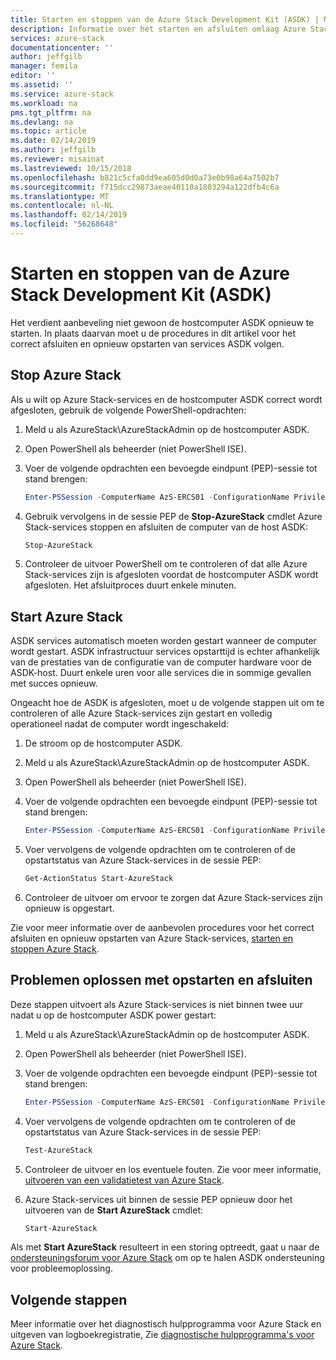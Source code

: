 ```yaml
---
title: Starten en stoppen van de Azure Stack Development Kit (ASDK) | Microsoft Docs
description: Informatie over het starten en afsluiten omlaag Azure Stack Development Kit (ASDK).
services: azure-stack
documentationcenter: ''
author: jeffgilb
manager: femila
editor: ''
ms.assetid: ''
ms.service: azure-stack
ms.workload: na
pms.tgt_pltfrm: na
ms.devlang: na
ms.topic: article
ms.date: 02/14/2019
ms.author: jeffgilb
ms.reviewer: misainat
ms.lastreviewed: 10/15/2018
ms.openlocfilehash: b821c5cfa0dd9ea605d0d0a73e0b98a64a7502b7
ms.sourcegitcommit: f715dcc29873aeae40110a1803294a122dfb4c6a
ms.translationtype: MT
ms.contentlocale: nl-NL
ms.lasthandoff: 02/14/2019
ms.locfileid: "56268648"
---
```

# <a name="start-and-stop-the-azure-stack-development-kit-asdk"></a>Starten en stoppen van de Azure Stack Development Kit (ASDK)
Het verdient aanbeveling niet gewoon de hostcomputer ASDK opnieuw te starten. In plaats daarvan moet u de procedures in dit artikel voor het correct afsluiten en opnieuw opstarten van services ASDK volgen. 

## <a name="stop-azure-stack"></a>Stop Azure Stack 
Als u wilt op Azure Stack-services en de hostcomputer ASDK correct wordt afgesloten, gebruik de volgende PowerShell-opdrachten:

1. Meld u als AzureStack\AzureStackAdmin op de hostcomputer ASDK.
2. Open PowerShell als beheerder (niet PowerShell ISE).
3. Voer de volgende opdrachten een bevoegde eindpunt (PEP)-sessie tot stand brengen: 

   ```powershell
   Enter-PSSession -ComputerName AzS-ERCS01 -ConfigurationName PrivilegedEndpoint
   ```
4. Gebruik vervolgens in de sessie PEP de **Stop-AzureStack** cmdlet Azure Stack-services stoppen en afsluiten de computer van de host ASDK:

   ```powershell
   Stop-AzureStack
   ```
5. Controleer de uitvoer PowerShell om te controleren of dat alle Azure Stack-services zijn is afgesloten voordat de hostcomputer ASDK wordt afgesloten. Het afsluitproces duurt enkele minuten.

## <a name="start-azure-stack"></a>Start Azure Stack 
ASDK services automatisch moeten worden gestart wanneer de computer wordt gestart. ASDK infrastructuur services opstarttijd is echter afhankelijk van de prestaties van de configuratie van de computer hardware voor de ASDK-host. Duurt enkele uren voor alle services die in sommige gevallen met succes opnieuw.

Ongeacht hoe de ASDK is afgesloten, moet u de volgende stappen uit om te controleren of alle Azure Stack-services zijn gestart en volledig operationeel nadat de computer wordt ingeschakeld: 

1. De stroom op de hostcomputer ASDK. 
2. Meld u als AzureStack\AzureStackAdmin op de hostcomputer ASDK.
3. Open PowerShell als beheerder (niet PowerShell ISE).
4. Voer de volgende opdrachten een bevoegde eindpunt (PEP)-sessie tot stand brengen:

   ```powershell
   Enter-PSSession -ComputerName AzS-ERCS01 -ConfigurationName PrivilegedEndpoint
   ```
5. Voer vervolgens de volgende opdrachten om te controleren of de opstartstatus van Azure Stack-services in de sessie PEP:

   ```powershell
   Get-ActionStatus Start-AzureStack
   ```
6. Controleer de uitvoer om ervoor te zorgen dat Azure Stack-services zijn opnieuw is opgestart.

Zie voor meer informatie over de aanbevolen procedures voor het correct afsluiten en opnieuw opstarten van Azure Stack-services, [starten en stoppen Azure Stack](../azure-stack-start-and-stop.md). 

## <a name="troubleshoot-startup-and-shutdown"></a>Problemen oplossen met opstarten en afsluiten 
Deze stappen uitvoert als Azure Stack-services is niet binnen twee uur nadat u op de hostcomputer ASDK power gestart:

1. Meld u als AzureStack\AzureStackAdmin op de hostcomputer ASDK.
2. Open PowerShell als beheerder (niet PowerShell ISE).
3. Voer de volgende opdrachten een bevoegde eindpunt (PEP)-sessie tot stand brengen:

   ```powershell
   Enter-PSSession -ComputerName AzS-ERCS01 -ConfigurationName PrivilegedEndpoint
   ```
4. Voer vervolgens de volgende opdrachten om te controleren of de opstartstatus van Azure Stack-services in de sessie PEP:

   ```powershell
   Test-AzureStack
   ```
5. Controleer de uitvoer en los eventuele fouten. Zie voor meer informatie, [uitvoeren van een validatietest van Azure Stack](../azure-stack-diagnostic-test.md).
6. Azure Stack-services uit binnen de sessie PEP opnieuw door het uitvoeren van de **Start AzureStack** cmdlet:

   ```powershell
   Start-AzureStack
   ```

Als met **Start AzureStack** resulteert in een storing optreedt, gaat u naar de [ondersteuningsforum voor Azure Stack](https://social.msdn.microsoft.com/Forums/en-US/home?forum=azurestack) om op te halen ASDK ondersteuning voor probleemoplossing. 

## <a name="next-steps"></a>Volgende stappen 
Meer informatie over het diagnostisch hulpprogramma voor Azure Stack en uitgeven van logboekregistratie, Zie [diagnostische hulpprogramma's voor Azure Stack](../azure-stack-diagnostics.md).
